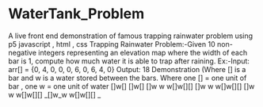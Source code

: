 # WaterTank_Problem
A live front end demonstration of famous trapping rainwater problem using p5 javascript , html , css 
Trapping Rainwater Problem:-Given 10 non-negative integers representing an elevation map where the width of each bar is 1, compute how much water it is able to trap after raining.
Ex:-Input: arr[]   = {0, 4, 0, 0, 0, 6, 0, 6, 4, 0}
Output: 18
Demonstration (Where [] is a bar and w is a water stored between the bars. Where one [] = one unit of bar , one w = one unit of water
        []w[]
        []w[]
 []w w w[]w[][]
 []w w w[]w[][]
 []w w w[]w[][]
_[]w_w w[]w[][] _

